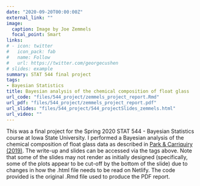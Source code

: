 ```yaml
---
date: "2020-09-20T00:00:00Z"
external_link: ""
image:
  caption: Image by Joe Zemmels
  focal_point: Smart
links:
# - icon: twitter
#   icon_pack: fab
#   name: Follow
#   url: https://twitter.com/georgecushen
# slides: example
summary: STAT 544 final project
tags:
- Bayesian Statistics
title: Bayesian analysis of the chemical composition of float glass
url_code: "files/544_project/zemmels_project_report.Rmd"
url_pdf: "files/544_project/zemmels_project_report.pdf"
url_slides: "files/544_project/544_projectSlides_zemmels.html"
url_video: ""
---
```


This was a final project for the Spring 2020 STAT 544 - Bayesian Statistics course at Iowa State University. I performed a Bayesian analysis of the chemical composition of float glass data as described in [Park & Carriquiry (2019)](https://projecteuclid.org/euclid.aoas/1560758438). The write-up and slides can be accessed via the tags above. Note that some of the slides may not render as initially designed (specifically, some of the plots appear to be cut-off by the bottom of the slide) due to changes in how the .html file needs to be read on Netlify. The code provided is the original .Rmd file used to produce the PDF report.
